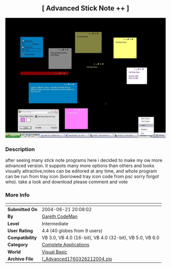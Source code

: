 ﻿<div align="center">

## \[ Advanced Stick Note \+\+  \]

<img src="PIC2004621207426391.JPG">
</div>

### Description

after seeing many stick note programs here i decided to make my ow more advanced version. it suppots many more options than others and looks visually attractive,notes can be editored at any time, and whole program can be run from tray icon (borrowed tray icon code from psc sorry forgot who). take a look and download please comment and vote
 
### More Info
 


<span>             |<span>
---                |---
**Submitted On**   |2004-06-21 20:08:02
**By**             |[Gareth CodeMan](https://github.com/Planet-Source-Code/PSCIndex/blob/master/ByAuthor/gareth-codeman.md)
**Level**          |Intermediate
**User Rating**    |4.4 (40 globes from 9 users)
**Compatibility**  |VB 3\.0, VB 4\.0 \(16\-bit\), VB 4\.0 \(32\-bit\), VB 5\.0, VB 6\.0
**Category**       |[Complete Applications](https://github.com/Planet-Source-Code/PSCIndex/blob/master/ByCategory/complete-applications__1-27.md)
**World**          |[Visual Basic](https://github.com/Planet-Source-Code/PSCIndex/blob/master/ByWorld/visual-basic.md)
**Archive File**   |[\[\_Advanced1760326212004\.zip](https://github.com/Planet-Source-Code/gareth-codeman-advanced-stick-note__1-54528/archive/master.zip)








